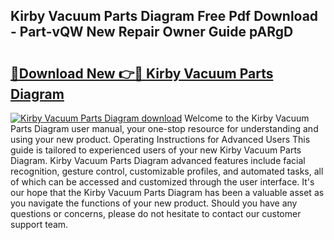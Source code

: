 ## Kirby Vacuum Parts Diagram Free Pdf Download - Part-vQW New Repair Owner Guide pARgD

# <h2><a href="http://dfttmh.blite.top/?on=Kirby+Vacuum+Parts+Diagram">🔗Download New 👉🔴 Kirby Vacuum Parts Diagram</a></h2>

[![Kirby Vacuum Parts Diagram download](https://i.imgur.com/lujVjoI.png)](http://dfttmh.blite.top/?on=Kirby+Vacuum+Parts+Diagram)
Welcome to the Kirby Vacuum Parts Diagram user manual, your one-stop resource for understanding and using your new product. Operating Instructions for Advanced Users This guide is tailored to experienced users of your new Kirby Vacuum Parts Diagram. Kirby Vacuum Parts Diagram advanced features include facial recognition, gesture control, customizable profiles, and automated tasks, all of which can be accessed and customized through the user interface. It's our hope that the Kirby Vacuum Parts Diagram has been a valuable asset as you navigate the functions of your new product. Should you have any questions or concerns, please do not hesitate to contact our customer support team.
